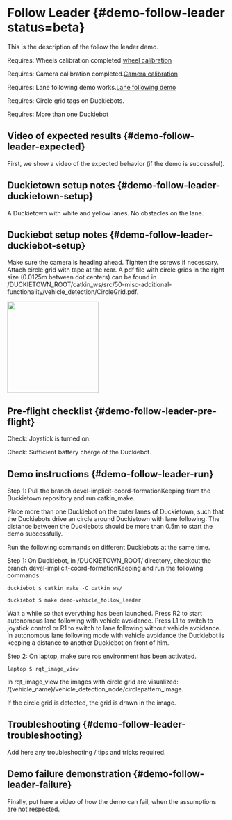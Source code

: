 # Follow Leader {#demo-follow-leader status=beta}

This is the description of the follow the leader demo.

<div class='requirements' markdown="1">

Requires: Wheels calibration completed.[wheel calibration](+opmanual_duckiebot#wheel-calibration)

Requires: Camera calibration completed.[Camera calibration](+opmanual_duckiebot#camera-calib)

Requires: Lane following demo works.[Lane following demo](opmanual_duckiebot#demo-lane-following)

Requires: Circle grid tags on Duckiebots.

Requires: More than one Duckiebot

</div>

## Video of expected results {#demo-follow-leader-expected}

First, we show a video of the expected behavior (if the demo is successful).

## Duckietown setup notes {#demo-follow-leader-duckietown-setup}

A Duckietown with white and yellow lanes. No obstacles on the lane.

## Duckiebot setup notes {#demo-follow-leader-duckiebot-setup}

Make sure the camera is heading ahead. Tighten the screws if necessary. Attach circle grid with tape at the rear. A pdf file with circle grids in the right size (0.0125m between dot centers) can be found in /DUCKIETOWN_ROOT/catkin_ws/src/50-misc-additional-functionality/vehicle_detection/CircleGrid.pdf.

<div figure-id="fig:DuckiebotWithCircleGrid" figure-caption="Duckiebot with Circle Grid">
     <img src="DuckiebotWithCircleGrid.jpg" style='width: 15em'/>
</div>

## Pre-flight checklist {#demo-follow-leader-pre-flight}

Check: Joystick is turned on.

Check: Sufficient battery charge of the Duckiebot.

## Demo instructions {#demo-follow-leader-run}

Step 1: Pull the branch devel-implicit-coord-formationKeeping from the Duckietown repository and run catkin_make.

Place more than one Duckiebot on the outer lanes of Duckietown, such that the Duckiebots drive an circle around Duckietown with lane following. The distance between the Duckiebots should be more than 0.5m to start the demo successfully.

Run the following commands on different Duckiebots at the same time.

Step 1: On Duckiebot, in /DUCKIETOWN_ROOT/ directory, checkout the branch devel-implicit-coord-formationKeeping and run the following commands:

    duckiebot $ catkin_make -C catkin_ws/

    duckiebot $ make demo-vehicle_follow_leader

Wait a while so that everything has been launched. Press R2 to start autonomous lane following with vehicle avoidance. Press L1 to switch to joystick control or R1 to switch to lane following without vehicle avoidance.
In autonomous lane following mode with vehicle avoidance the Duckiebot is keeping a distance to another Duckiebot on front of him.

Step 2: On laptop, make sure ros environment has been activated.

    laptop $ rqt_image_view

In rqt_image_view the images with circle grid are visualized: /(vehicle_name)/vehicle_detection_node/circlepattern_image.

If the circle grid is detected, the grid is drawn in the image.


## Troubleshooting {#demo-follow-leader-troubleshooting}

Add here any troubleshooting / tips and tricks required.

## Demo failure demonstration {#demo-follow-leader-failure}

Finally, put here a video of how the demo can fail, when the assumptions are not respected.

